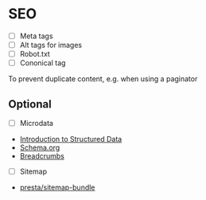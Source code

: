 # SEO

* [ ] Meta tags
* [ ] Alt tags for images
* [ ] Robot.txt
* [ ] Cononical tag
 
To prevent duplicate content, e.g. when using a paginator

## Optional

* [ ] Microdata

- [Introduction to Structured Data](https://developers.google.com/search/docs/guides/intro-structured-data)
- [Schema.org](http://schema.org/)
- [Breadcrumbs](https://support.google.com/webmasters/answer/185417?hl=nl)

* [ ] Sitemap
- [presta/sitemap-bundle](https://github.com/prestaconcept/PrestaSitemapBundle)
